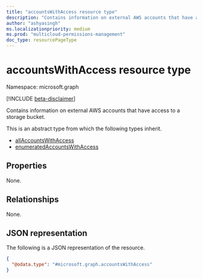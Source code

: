```yaml
---
title: "accountsWithAccess resource type"
description: "Contains information on external AWS accounts that have access to a storage bucket."
author: "ashyasingh"
ms.localizationpriority: medium
ms.prod: "multicloud-permissions-management"
doc_type: resourcePageType
---
```


# accountsWithAccess resource type

Namespace: microsoft.graph

[!INCLUDE [beta-disclaimer](../../includes/beta-disclaimer.md)]

Contains information on external AWS accounts that have access to a storage bucket.

This is an abstract type from which the following types inherit.

- [allAccountsWithAccess](../resources/allaccountswithaccess.md)
- [enumeratedAccountsWithAccess](../resources/enumeratedaccountswithaccess.md)

## Properties
None.

## Relationships
None.

## JSON representation
The following is a JSON representation of the resource.
<!-- {
  "blockType": "resource",
  "@odata.type": "microsoft.graph.accountsWithAccess"
}
-->
``` json
{
  "@odata.type": "#microsoft.graph.accountsWithAccess"
}
```

